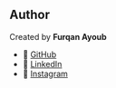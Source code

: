## Author

Created by **Furqan Ayoub**

- 🔗 [GitHub](https://github.com/furqan1ayoub)  
- 💼 [LinkedIn](https://www.linkedin.com/in/furqan-ayoub-39a6a935b/)  
- 📸 [Instagram](https://www.instagram.com/furqann8)